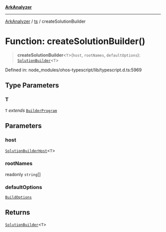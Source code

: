 [**ArkAnalyzer**](../../../../README.md)

***

[ArkAnalyzer](../../../../globals.md) / [ts](../README.md) / createSolutionBuilder

# Function: createSolutionBuilder()

> **createSolutionBuilder**\<`T`\>(`host`, `rootNames`, `defaultOptions`): [`SolutionBuilder`](../interfaces/SolutionBuilder.md)\<`T`\>

Defined in: node\_modules/ohos-typescript/lib/typescript.d.ts:5969

## Type Parameters

### T

`T` *extends* [`BuilderProgram`](../interfaces/BuilderProgram.md)

## Parameters

### host

[`SolutionBuilderHost`](../interfaces/SolutionBuilderHost.md)\<`T`\>

### rootNames

readonly `string`[]

### defaultOptions

[`BuildOptions`](../interfaces/BuildOptions.md)

## Returns

[`SolutionBuilder`](../interfaces/SolutionBuilder.md)\<`T`\>

